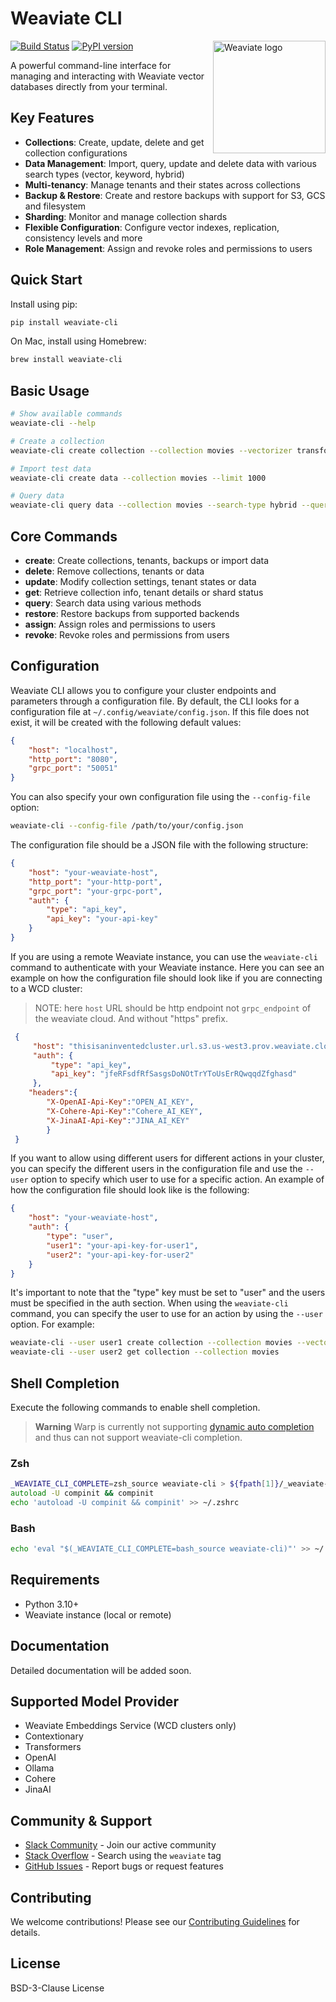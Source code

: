 # Weaviate CLI

<img src="https://raw.githubusercontent.com/semi-technologies/weaviate/19de0956c69b66c5552447e84d016f4fe29d12c9/docs/assets/weaviate-logo.png" width="180" align="right" alt="Weaviate logo">

[![Build Status](https://github.com/weaviate/weaviate-cli/actions/workflows/main.yaml/badge.svg)](https://github.com/weaviate/weaviate-cli/actions/workflows/main.yaml)
[![PyPI version](https://badge.fury.io/py/weaviate-cli.svg)](https://badge.fury.io/py/weaviate-cli)

A powerful command-line interface for managing and interacting with Weaviate vector databases directly from your terminal.

## Key Features
- **Collections**: Create, update, delete and get collection configurations
- **Data Management**: Import, query, update and delete data with various search types (vector, keyword, hybrid)
- **Multi-tenancy**: Manage tenants and their states across collections
- **Backup & Restore**: Create and restore backups with support for S3, GCS and filesystem
- **Sharding**: Monitor and manage collection shards
- **Flexible Configuration**: Configure vector indexes, replication, consistency levels and more
- **Role Management**: Assign and revoke roles and permissions to users

## Quick Start
Install using pip:

```bash
pip install weaviate-cli
```

On Mac, install using Homebrew:
```bash
brew install weaviate-cli
```

## Basic Usage

```bash
# Show available commands
weaviate-cli --help

# Create a collection
weaviate-cli create collection --collection movies --vectorizer transformers

# Import test data
weaviate-cli create data --collection movies --limit 1000

# Query data
weaviate-cli query data --collection movies --search-type hybrid --query "action movies"
```

## Core Commands

- **create**: Create collections, tenants, backups or import data
- **delete**: Remove collections, tenants or data
- **update**: Modify collection settings, tenant states or data
- **get**: Retrieve collection info, tenant details or shard status
- **query**: Search data using various methods
- **restore**: Restore backups from supported backends
- **assign**: Assign roles and permissions to users
- **revoke**: Revoke roles and permissions from users
## Configuration

Weaviate CLI allows you to configure your cluster endpoints and parameters through a configuration file. By default, the CLI looks for a
configuration file at `~/.config/weaviate/config.json`. If this file does not exist, it will be created with the following default values:

```json
{
    "host": "localhost",
    "http_port": "8080",
    "grpc_port": "50051"
}
```

You can also specify your own configuration file using the `--config-file` option:

```bash
weaviate-cli --config-file /path/to/your/config.json
```

The configuration file should be a JSON file with the following structure:

```json
{
    "host": "your-weaviate-host",
    "http_port": "your-http-port",
    "grpc_port": "your-grpc-port",
    "auth": {
        "type": "api_key",
        "api_key": "your-api-key"
    }
}
```

If you are using a remote Weaviate instance, you can use the `weaviate-cli` command to authenticate with your Weaviate instance.
Here you can see an example on how the configuration file should look like if you are connecting to a WCD cluster:

>NOTE: here `host` URL should be http endpoint not `grpc_endpoint` of the weaviate cloud. And without "https" prefix.

```json
 {
     "host": "thisisaninventedcluster.url.s3.us-west3.prov.weaviate.cloud",
     "auth": {
         "type": "api_key",
         "api_key": "jfeRFsdfRfSasgsDoNOtTrYToUsErRQwqqdZfghasd"
     },
    "headers":{
        "X-OpenAI-Api-Key":"OPEN_AI_KEY",
        "X-Cohere-Api-Key":"Cohere_AI_KEY",
        "X-JinaAI-Api-Key":"JINA_AI_KEY"
        }
 }
```

If you want to allow using different users for different actions in your cluster, you can specify the different users in the configuration file and use the `--user` option to specify which user to use for a specific action.
An example of how the configuration file should look like is the following:

```json
{
    "host": "your-weaviate-host",
    "auth": {
        "type": "user",
        "user1": "your-api-key-for-user1",
        "user2": "your-api-key-for-user2"
    }
}
```
It's important to note that the "type" key must be set to "user" and the users must be specified in the auth section.
When using the `weaviate-cli` command, you can specify the user to use for an action by using the `--user` option. For example:

```bash
weaviate-cli --user user1 create collection --collection movies --vectorizer transformers
weaviate-cli --user user2 get collection --collection movies
```

## Shell Completion

Execute the following commands to enable shell completion.

> **Warning**
> Warp is currently not supporting [dynamic auto completion](https://github.com/warpdotdev/Warp/issues/2925) and thus can not support weaviate-cli completion.

### Zsh

```zsh
_WEAVIATE_CLI_COMPLETE=zsh_source weaviate-cli > ${fpath[1]}/_weaviate-cli
autoload -U compinit && compinit
echo 'autoload -U compinit && compinit' >> ~/.zshrc
```

### Bash

```bash
echo 'eval "$(_WEAVIATE_CLI_COMPLETE=bash_source weaviate-cli)"' >> ~/.bashrc
```

## Requirements

- Python 3.10+
- Weaviate instance (local or remote)

## Documentation

Detailed documentation will be added soon.

## Supported Model Provider

- Weaviate Embeddings Service (WCD clusters only)
- Contextionary
- Transformers
- OpenAI
- Ollama
- Cohere
- JinaAI

## Community & Support

- [Slack Community](https://weaviate.io/slack) - Join our active community
- [Stack Overflow](https://stackoverflow.com/questions/tagged/weaviate) - Search using the `weaviate` tag
- [GitHub Issues](https://github.com/weaviate/weaviate-cli/issues) - Report bugs or request features

## Contributing

We welcome contributions! Please see our [Contributing Guidelines](https://github.com/weaviate/weaviate-cli/blob/main/CONTRIBUTING.md) for
details.

## License

BSD-3-Clause License
